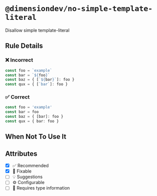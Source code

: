 <!-- begin title -->

# `@dimensiondev/no-simple-template-literal`

Disallow simple template-literal

<!-- end title -->

## Rule Details

### :x: Incorrect

```ts
const foo = `example`
const bar = `${foo}`
const baz = { [`${bar}`]: foo }
const qux = { [`bar`]: foo }
```

### :white_check_mark: Correct

```ts
const foo = 'example'
const bar = foo
const baz = { [bar]: foo }
const qux = { bar: foo }
```

## When Not To Use It

## Attributes

<!-- begin attributes -->

- [x] :white_check_mark: Recommended
- [x] :wrench: Fixable
- [ ] :bulb: Suggestions
- [ ] :gear: Configurable
- [ ] :thought_balloon: Requires type information

<!-- end attributes -->
